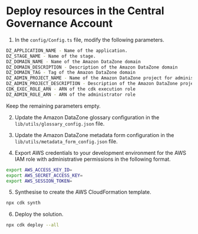 # Deploy resources in the Central Governance Account

1. In the ```config/Config.ts``` file, modify the following parameters.

```bash
DZ_APPLICATION_NAME - Name of the application. 
DZ_STAGE_NAME - Name of the stage. 
DZ_DOMAIN_NAME - Name of the Amazon DataZone domain
DZ_DOMAIN_DESCRIPTION - Description of the Amazon DataZone domain
DZ_DOMAIN_TAG - Tag of the Amazon DataZone domain
DZ_ADMIN_PROJECT_NAME - Name of the Amazon DataZone project for administrators
DZ_ADMIN_PROJECT_DESCRIPTION - Description of the Amazon DataZone project for administrators
CDK_EXEC_ROLE_ARN - ARN of the cdk execution role
DZ_ADMIN_ROLE_ARN - ARN of the administrator role
```
  Keep the remaining parameters empty.

2. Update the Amazon DataZone glossary configuration in the ```lib/utils/glossary_config.json``` file.

3. Update the Amazon DataZone metadata form configuration in the ```lib/utils/metadata_form_config.json``` file. 

4. Export AWS credentials to your development environment for the AWS IAM role with administrative permissions in the following format.

```bash
export AWS_ACCESS_KEY_ID=
export AWS_SECRET_ACCESS_KEY=
export AWS_SESSION_TOKEN=
```

5. Synthesise to create the AWS CloudFormation template.

```bash
npx cdk synth
```

6. Deploy the solution.

```bash
npx cdk deploy --all
```
